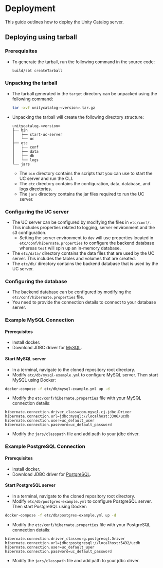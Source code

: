 # Deployment

This guide outlines how to deploy the Unity Catalog server.

## Deploying using tarball

### Prerequisites

- To generate the tarball, run the following command in the source code:
  ```sh
  build/sbt createTarball
  ```

### Unpacking the tarball

- The tarball generated in the `target` directory can be unpacked using the following command:
  ```sh
  tar -xvf unitycatalog-<version>.tar.gz
  ```
- Unpacking the tarball will create the following directory structure:
  ```
  unitycatalog-<version>
  ├── bin
  │   ├── start-uc-server
  │   └── uc
  ├── etc
  │   ├── conf
  │   ├── data
  │   ├── db
  │   └── logs
  └── jars
  ```
  - The `bin` directory contains the scripts that you can use to start the UC server and run the CLI.
  - The `etc` directory contains the configuration, data, database, and logs directories.
  - The `jars` directory contains the jar files required to run the UC server.

### Configuring the UC server

- The UC server can be configured by modifying the files in `etc/conf/`. This includes properties related to logging, server environment and the s3 configuration.
  - Setting the server environment to `dev` will use properties located in `etc/conf/hibernate.properties` to configure the backend database whereas `test` will spin up an in-memory database.
- The `etc/data/` directory contains the data files that are used by the UC server. This includes the tables and volumes that are created.
- The `etc/db/` directory contains the backend database that is used by the UC server.

### Configuring the database

- The backend database can be configured by modifying the `etc/conf/hibernate.properties` file.
- You need to provide the connection details to connect to your database server. 

### Example MySQL Connection

#### Prerequisites
- Install docker.
- Download JDBC driver for [MySQL](https://dev.mysql.com/downloads/connector/j/).

#### Start MySQL server

- In a terminal, navigate to the cloned repository root directory.
- Modify `etc/db/mysql-example.yml` to configure MySQL server. Then start MySQL using Docker:
```sh
docker-compose -f etc/db/mysql-example.yml up -d
```

- Modify the `etc/conf/hibernate.properties` file with your MySQL connection details:
```properties
hibernate.connection.driver_class=com.mysql.cj.jdbc.Driver
hibernate.connection.url=jdbc:mysql://localhost:3306/ucdb
hibernate.connection.user=uc_default_user
hibernate.connection.password=uc_default_password
```

- Modify the `jars/classpath` file and add path to your jdbc driver.

### Example PostgreSQL Connection

#### Prerequisites
- Install docker.
- Download JDBC driver for [PostgreSQL](https://jdbc.postgresql.org/download/).

#### Start PostgreSQL server

- In a terminal, navigate to the cloned repository root directory.
- Modify `etc/db/postgres-example.yml` to configure PostgreSQL server. Then start PostgreSQL using Docker:
```sh
docker-compose -f etc/db/postgres-example.yml up -d
```

- Modify the `etc/conf/hibernate.properties` file with your PostgreSQL connection details:
```properties
hibernate.connection.driver_class=org.postgresql.Driver
hibernate.connection.url=jdbc:postgresql://localhost:5432/ucdb
hibernate.connection.user=uc_default_user
hibernate.connection.password=uc_default_password
```

- Modify the `jars/classpath` file and add path to your jdbc driver.